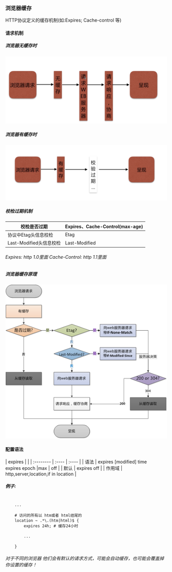 ### 浏览器缓存
HTTP协议定义的缓存机制(如:Expires; Cache-control 等)

#### 请求机制
##### 浏览器无缓存时
![](/assets/browser-cache-no.png)

##### 浏览器有缓存时
![](/assets/browser-cache-has.png)

##### 校检过期机制
| 校检是否过期 | Expires、Cache-Control(max-age) |
| --- | --- |
| 协议中Etag头信息校检 | Etag |
| Last-Modified头信息校检 | Last-Modified |

###### Expires: http 1.0里面     Cache-Control: http 1.1里面

##### 浏览器缓存原理
![](/assets/861554-20160820111456437-1615310660.png)

#### 配置语法
| expires |  | 
| :-------- | :---- | :---- |
| 语法   | expires [modified] time <br /> expires epoch \|max \| off | 
| 默认   | expires off | 
| 作用域 | http,server,location,if in location |

##### 例子:

```ngxin
    
    ...
    
    # 访问的所有以 htm或者 html结尾的
    location ~ .*\.(htm|html)$ {
        expires 24h; # 缓存24小时
        
        ...
        
    }
```
###### 对于不同的浏览器 他们会有默认的请求方式，可能会自动缓存，也可能会覆盖掉你设置的缓存！

